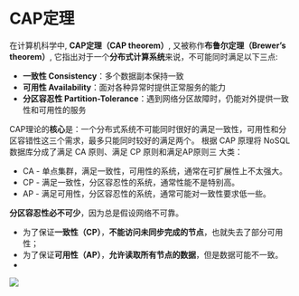 # CAP定理

在计算机科学中, **CAP定理（CAP theorem）**, 又被称作**布鲁尔定理（Brewer’s theorem）**, 它指出对于一个**分布式计算系统**来说，不可能同时满足以下三点:
- **一致性 Consistency**：多个数据副本保持一致
- **可用性 Availability**：面对各种异常时提供正常服务的能力
- **分区容忍性 Partition-Tolerance**：遇到网络分区故障时，仍能对外提供一致性和可用性的服务

CAP理论的**核心**是：一个分布式系统不可能同时很好的满足一致性，可用性和分区容错性这三个需求，最多只能同时较好的满足两个。
根据 CAP 原理将 NoSQL 数据库分成了满足 CA 原则、满足 CP 原则和满足AP原则三 大类：
- CA - 单点集群，满足一致性，可用性的系统，通常在可扩展性上不太强大。
- CP - 满足一致性，分区容忍性的系统，通常性能不是特别高。
- AP - 满足可用性，分区容忍性的系统，通常可能对一致性要求低一些。

**分区容忍性必不可少**，因为总是假设网络不可靠。
- 为了保证**一致性（CP）**，**不能访问未同步完成的节点**，也就失去了部分可用性； 
- 为了保证**可用性（AP）**，**允许读取所有节点的数据**，但是数据可能不一致。
- 
![][image-1]

[image-1]:	https://raw.githubusercontent.com/pengnian95/ImageRepository/master/img/20191005010223.png?token=AJFPGG6S3QGVDE4HYDYDEFS5S55XC